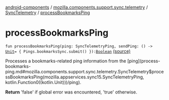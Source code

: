 [android-components](../../index.md) / [mozilla.components.support.sync.telemetry](../index.md) / [SyncTelemetry](index.md) / [processBookmarksPing](./process-bookmarks-ping.md)

# processBookmarksPing

`fun processBookmarksPing(ping: SyncTelemetryPing, sendPing: () -> `[`Unit`](https://kotlinlang.org/api/latest/jvm/stdlib/kotlin/-unit/index.html)` = { Pings.bookmarksSync.submit() }): `[`Boolean`](https://kotlinlang.org/api/latest/jvm/stdlib/kotlin/-boolean/index.html) [(source)](https://github.com/mozilla-mobile/android-components/blob/master/components/support/sync-telemetry/src/main/java/mozilla/components/support/sync/telemetry/SyncTelemetry.kt#L152)

Processes a bookmarks-related ping information from the [ping](process-bookmarks-ping.md#mozilla.components.support.sync.telemetry.SyncTelemetry$processBookmarksPing(mozilla.appservices.sync15.SyncTelemetryPing, kotlin.Function0((kotlin.Unit)))/ping).

**Return**
'false' if global error was encountered, 'true' otherwise.

